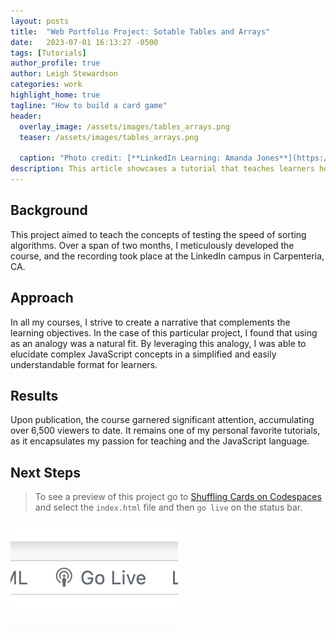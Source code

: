 ```yaml
---
layout: posts
title:  "Web Portfolio Project: Sotable Tables and Arrays"
date:   2023-07-01 16:13:27 -0500
tags: [Tutorials]
author_profile: true
author: Leigh Stewardson
categories: work
highlight_home: true
tagline: "How to build a card game"
header:
  overlay_image: /assets/images/tables_arrays.png
  teaser: /assets/images/tables_arrays.png
  
  caption: "Photo credit: [**LinkedIn Learning: Amanda Jones**](https://unsplash.com/@amandagraphc)"
description: This article showcases a tutorial that teaches learners how to code.
---
```


## Background
This project aimed to teach the concepts of testing the speed of sorting algorithms. Over a span of two months, I meticulously developed the course, and the recording took place at the LinkedIn campus in Carpenteria, CA. 

## Approach
In all my courses, I strive to create a narrative that complements the learning objectives. In the case of this particular project, I found that using  as an analogy was a natural fit. By leveraging this analogy, I was able to elucidate complex JavaScript concepts in a simplified and easily understandable format for learners.

## Results
Upon publication, the course garnered significant attention, accumulating over 6,500 viewers to date. It remains one of my personal favorite tutorials, as it encapsulates my passion for teaching and the JavaScript language.

## Next Steps


> To see a preview of this project go to [Shuffling Cards on Codespaces](https://leighlawhon-studious-space-guacamole-6v5gj6qwgp43rp4q.github.dev/) and select the `index.html` file and then `go live` on the status bar.

![go live](/assets/images/golive.png)
